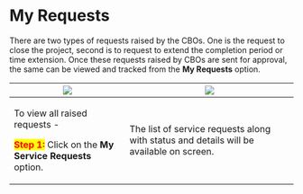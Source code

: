 # My Requests

There are two types of requests raised by the CBOs. One is the request to close the project, second is to request to extend the completion period or time extension. Once these requests raised by CBOs are sent for approval, the same can be viewed and tracked from the **My Requests** option.

| ![](https://lh4.googleusercontent.com/hSEI1TbdE58zLAEG-WDOZZJf9UeYD27oxYsgElUbhx0XZxoAjQD9oBawT1_arM01rM92RPZeVklp1E1r26MLszD9nBYKr-aQkemp5ffm0dna7wfrlFu82HNIqqIA2UCmiorZjWjGuF7KAyZBXQLaVg) | ![](https://lh5.googleusercontent.com/GrzvtCJaBeQsd1_2k2hVOHtbZEi0NdAmPwiVU92xqtKU7rd92a5NJBrojjKS7sadU6RTDZWgd6fRS5_Iisr6W4u3CLFKxjaiww2qouOT7-FHDF2jt_ohKJ54zWetxl215byiSWArfaV4ts5JlGATAg) |
| --------------------------------------------------------------------------------------------------------------------------------------------------------------------------------------------- | --------------------------------------------------------------------------------------------------------------------------------------------------------------------------------------------- |
| <p>To view all raised requests - </p><p><mark style="color:red;"><strong>Step 1:</strong></mark> Click on the <strong>My Service Requests</strong> option.</p>                                | The list of service requests along with status and details will be available on screen.                                                                                                       |
